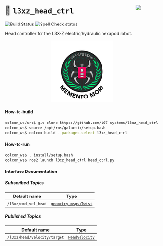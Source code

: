 <a href="https://107-systems.org/"><img align="right" src="https://raw.githubusercontent.com/107-systems/.github/main/logo/107-systems.png" width="15%"></a>
:floppy_disk: `l3xz_head_ctrl`
==============================
[![Build Status](https://github.com/107-systems/l3xz_head_ctrl/actions/workflows/ros2.yml/badge.svg)](https://github.com/107-systems/l3xz_head_ctrl/actions/workflows/ros2.yml)
[![Spell Check status](https://github.com/107-systems/l3xz_head_ctrl/actions/workflows/spell-check.yml/badge.svg)](https://github.com/107-systems/l3xz_head_ctrl/actions/workflows/spell-check.yml)

Head controller for the L3X-Z electric/hydraulic hexapod robot.

<p align="center">
  <a href="https://github.com/107-systems/l3xz"><img src="https://raw.githubusercontent.com/107-systems/.github/main/logo/l3xz-logo-memento-mori-github.png" width="40%"></a>
</p>

#### How-to-build
```bash
colcon_ws/src$ git clone https://github.com/107-systems/l3xz_head_ctrl
colcon_ws$ source /opt/ros/galactic/setup.bash
colcon_ws$ colcon build --packages-select l3xz_head_ctrl
```

#### How-to-run
```bash
colcon_ws$ . install/setup.bash
colcon_ws$ ros2 launch l3xz_head_ctrl head_ctrl.py
```

#### Interface Documentation
##### Subscribed Topics
| Default name | Type |
|:-:|:-:|
| `/l3xz/cmd_vel_head` | [`geometry_msgs/Twist`](http://docs.ros.org/en/api/geometry_msgs/html/msg/Twist.html) |

##### Published Topics
| Default name | Type |
|:-:|:-:|
| `/l3xz/head/velocity/target` | [`HeadVelocity`](https://github.com/107-systems/l3xz_io_dynamixel/blob/main/msg/HeadVelocity.msg) |
